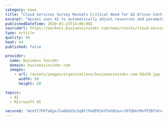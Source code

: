```yaml
---
category: news
title: "Cloud Services Survey Reveals Critical Need for AI-Driven Continuous Optimization"
excerpt: "Opsani uses AI to automatically adjust resources and parameters across the full application stack to continuously maximize efficiency and deliver a better customer experience. Plugins for AWS, Azure, and GCP customers are available for GitHub, Terraform, Jenkins, Spinnaker, Wavefront, DataDog, SignalFX, Prometheus, Splunk and New Relic."
publishedDateTime: 2020-01-23T14:00:00Z
sourceUrl: https://markets.businessinsider.com/news/stocks/cloud-services-survey-reveals-critical-need-for-ai-driven-continuous-optimization-1028840015
type: article
quality: 44
heat: 44
published: false

provider:
  name: Business Insider
  domain: businessinsider.com
  images:
    - url: /assets/images/organizations/businessinsider.com-50x50.jpg
      width: 50
      height: 50

topics:
  - AI
  - Microsoft AI

secured: "AnnYI7FKTaEgxJlw8GbU3cSq0tlPwQP6SX5Teh01ox+J6TQbK+MnfPIBfnX+ZP/p8zrNkSbmXVXnOj0Dto2Mlv5g2MqRtcqrEbDxZLR5v9RTNTR5YqfXMCU5uj4Z7GljpuG27QKyxpbGxvLfaDyD0FNH/O1nXJh8ntcV66+KDD+vEFMuzoJNRy+D5nUaeiB6RgY56CZKNZ5lHKMaIzCBr17LZZWM3PjA73G8LEY8QSOp/ZT4ATc1TryHF3c7bWuHuF1JN4/t7XFGhjao69RzIGFlPYYOhvC6bl6N0ds/qqt5nsBQYvXZ6sKYWfNnaUqa;IUmwtJpaXqXWAHxARfHCyA=="
---
```


